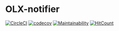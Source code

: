 # OLX-notifier
[![CircleCI](https://circleci.com/gh/Fiszcz/OLX-flats-notificator/tree/master.svg?style=svg)](https://circleci.com/gh/Fiszcz/OLX-flats-notificator/tree/master)
[![codecov](https://codecov.io/gh/Fiszcz/OLX-flats-notificator/branch/master/graph/badge.svg)](https://codecov.io/gh/Fiszcz/OLX-flats-notificator)
[![Maintainability](https://api.codeclimate.com/v1/badges/07d49e202276e9dfc2a6/maintainability)](https://codeclimate.com/github/Fiszcz/OLX-flats-notificator/maintainability)
[![HitCount](http://hits.dwyl.io/Fiszcz/OLX-flats-notificator.svg)](http://hits.dwyl.io/Fiszcz/OLX-flats-notificator)